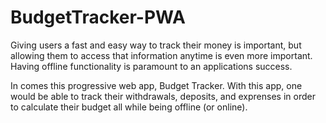 # BudgetTracker-PWA
Giving users a fast and easy way to track their money is important, but allowing them to access that information anytime is even more important. Having offline functionality is paramount to an applications success. 

In comes this progressive web app, Budget Tracker. With this app, one would be able to track their withdrawals, deposits, and exprenses in order to calculate their budget all while being offline (or online). 

